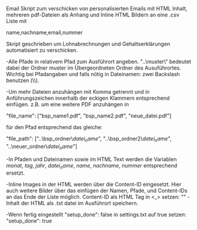 Email Skript zum verschicken von personalisierten Emails mit
HTML Inhalt, mehreren pdf-Dateien als Anhang und Inline HTML Bildern an eine .csv Liste mit

name,nachname,email,nummer

Skript geschrieben um Lohnabrechnungen und Gehaltserklärungen automatisiert zu verschicken.

-Alle Pfade in relativem Pfad zum Ausführort angeben.
 "..\\muster\\" bedeutet dabei der Ordner muster im Übergeordneten Ordner des Ausuführortes.
 Wichtig bei Pfadangaben und falls nötig in Dateinamen: zwei Backslash benutzen (\\\\).

-Um mehr Dateien anzuhängen mit Komma getrennt und in Anführungszeichen innerhalb der eckigen Klammern entsprechend einfügen.
 z.B. um eine weitere PDF anzuhängen in 
 
  "file_name": ["bsp_name1.pdf", "bsp_name2.pdf", "neue_datei.pdf"]
  
  für den Pfad entsprechend das gleiche:
  
  "file_path": ["..\\bsp_ordner\\$datei_name$", "..\\bsp_ordner2\\$datei_name$", "..\\neuer_ordner\\$datei_name$"]

-In Pfaden und Dateinamen sowie im HTML Text werden die Variablen $monat$, $tag$, $jahr$, $datei_name$, $name$, $nachname$, $nummer$
 entsprechend ersetzt.

-Inline Images in der HTML werden über die Content-ID eingesetzt. 
 Hier auch weitere Bilder über das einfügen der Namen, Pfade, und Content-IDs an das Ende der Liste möglich.
 Content-ID als HTML Tag in <_> setzen:
	"<beispielID>"
-Inhalt der HTML als .txt datei im Ausführort speichern.

-Wenn fertig eingestellt 
	"setup_done": false 
 in settings.txt auf true setzen: 
	"setup_done": true
